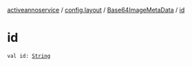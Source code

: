 [activeannoservice](../../index.md) / [config.layout](../index.md) / [Base64ImageMetaData](index.md) / [id](./id.md)

# id

`val id: `[`String`](https://kotlinlang.org/api/latest/jvm/stdlib/kotlin/-string/index.html)